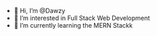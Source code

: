 - 👋 Hi, I’m @Dawzy
- 👀 I’m interested in Full Stack Web Development
- 🌱 I’m currently learning the MERN Stackk
